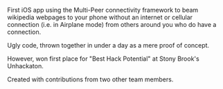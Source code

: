 First iOS app using the Multi-Peer connectivity framework to beam wikipedia webpages to your phone without an internet or cellular connection (i.e. in Airplane mode) from others around you who do have a connection.

Ugly code, thrown together in under a day as a mere proof of concept.

However, won first place for "Best Hack Potential" at Stony Brook's Unhackaton.

Created with contributions from two other team members.

